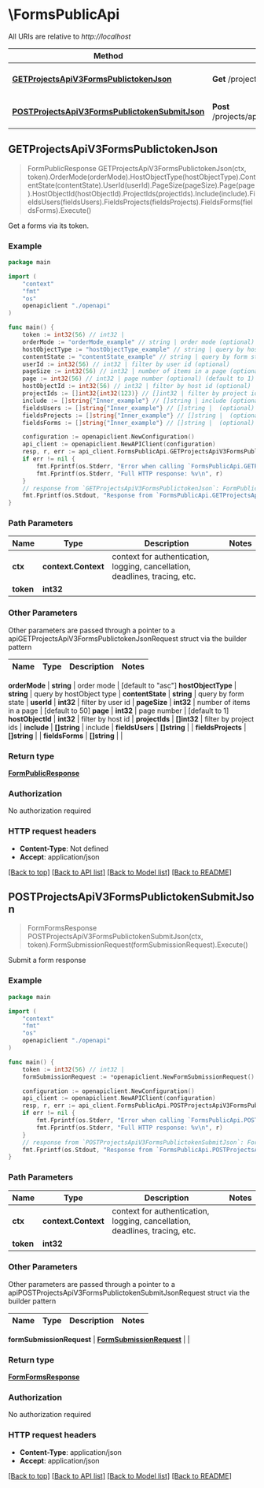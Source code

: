 # \FormsPublicApi

All URIs are relative to *http://localhost*

Method | HTTP request | Description
------------- | ------------- | -------------
[**GETProjectsApiV3FormsPublictokenJson**](FormsPublicApi.md#GETProjectsApiV3FormsPublictokenJson) | **Get** /projects/api/v3/forms/public/{token}.json | Get a forms via its token.
[**POSTProjectsApiV3FormsPublictokenSubmitJson**](FormsPublicApi.md#POSTProjectsApiV3FormsPublictokenSubmitJson) | **Post** /projects/api/v3/forms/public/{token}/submit.json | Submit a form response



## GETProjectsApiV3FormsPublictokenJson

> FormPublicResponse GETProjectsApiV3FormsPublictokenJson(ctx, token).OrderMode(orderMode).HostObjectType(hostObjectType).ContentState(contentState).UserId(userId).PageSize(pageSize).Page(page).HostObjectId(hostObjectId).ProjectIds(projectIds).Include(include).FieldsUsers(fieldsUsers).FieldsProjects(fieldsProjects).FieldsForms(fieldsForms).Execute()

Get a forms via its token.



### Example

```go
package main

import (
    "context"
    "fmt"
    "os"
    openapiclient "./openapi"
)

func main() {
    token := int32(56) // int32 | 
    orderMode := "orderMode_example" // string | order mode (optional) (default to "asc")
    hostObjectType := "hostObjectType_example" // string | query by hostObject type (optional)
    contentState := "contentState_example" // string | query by form state (optional)
    userId := int32(56) // int32 | filter by user id (optional)
    pageSize := int32(56) // int32 | number of items in a page (optional) (default to 50)
    page := int32(56) // int32 | page number (optional) (default to 1)
    hostObjectId := int32(56) // int32 | filter by host id (optional)
    projectIds := []int32{int32(123)} // []int32 | filter by project ids (optional)
    include := []string{"Inner_example"} // []string | include (optional)
    fieldsUsers := []string{"Inner_example"} // []string |  (optional)
    fieldsProjects := []string{"Inner_example"} // []string |  (optional)
    fieldsForms := []string{"Inner_example"} // []string |  (optional)

    configuration := openapiclient.NewConfiguration()
    api_client := openapiclient.NewAPIClient(configuration)
    resp, r, err := api_client.FormsPublicApi.GETProjectsApiV3FormsPublictokenJson(context.Background(), token).OrderMode(orderMode).HostObjectType(hostObjectType).ContentState(contentState).UserId(userId).PageSize(pageSize).Page(page).HostObjectId(hostObjectId).ProjectIds(projectIds).Include(include).FieldsUsers(fieldsUsers).FieldsProjects(fieldsProjects).FieldsForms(fieldsForms).Execute()
    if err != nil {
        fmt.Fprintf(os.Stderr, "Error when calling `FormsPublicApi.GETProjectsApiV3FormsPublictokenJson``: %v\n", err)
        fmt.Fprintf(os.Stderr, "Full HTTP response: %v\n", r)
    }
    // response from `GETProjectsApiV3FormsPublictokenJson`: FormPublicResponse
    fmt.Fprintf(os.Stdout, "Response from `FormsPublicApi.GETProjectsApiV3FormsPublictokenJson`: %v\n", resp)
}
```

### Path Parameters


Name | Type | Description  | Notes
------------- | ------------- | ------------- | -------------
**ctx** | **context.Context** | context for authentication, logging, cancellation, deadlines, tracing, etc.
**token** | **int32** |  | 

### Other Parameters

Other parameters are passed through a pointer to a apiGETProjectsApiV3FormsPublictokenJsonRequest struct via the builder pattern


Name | Type | Description  | Notes
------------- | ------------- | ------------- | -------------

 **orderMode** | **string** | order mode | [default to &quot;asc&quot;]
 **hostObjectType** | **string** | query by hostObject type | 
 **contentState** | **string** | query by form state | 
 **userId** | **int32** | filter by user id | 
 **pageSize** | **int32** | number of items in a page | [default to 50]
 **page** | **int32** | page number | [default to 1]
 **hostObjectId** | **int32** | filter by host id | 
 **projectIds** | **[]int32** | filter by project ids | 
 **include** | **[]string** | include | 
 **fieldsUsers** | **[]string** |  | 
 **fieldsProjects** | **[]string** |  | 
 **fieldsForms** | **[]string** |  | 

### Return type

[**FormPublicResponse**](FormPublicResponse.md)

### Authorization

No authorization required

### HTTP request headers

- **Content-Type**: Not defined
- **Accept**: application/json

[[Back to top]](#) [[Back to API list]](../README.md#documentation-for-api-endpoints)
[[Back to Model list]](../README.md#documentation-for-models)
[[Back to README]](../README.md)


## POSTProjectsApiV3FormsPublictokenSubmitJson

> FormFormsResponse POSTProjectsApiV3FormsPublictokenSubmitJson(ctx, token).FormSubmissionRequest(formSubmissionRequest).Execute()

Submit a form response



### Example

```go
package main

import (
    "context"
    "fmt"
    "os"
    openapiclient "./openapi"
)

func main() {
    token := int32(56) // int32 | 
    formSubmissionRequest := *openapiclient.NewFormSubmissionRequest() // FormSubmissionRequest | 

    configuration := openapiclient.NewConfiguration()
    api_client := openapiclient.NewAPIClient(configuration)
    resp, r, err := api_client.FormsPublicApi.POSTProjectsApiV3FormsPublictokenSubmitJson(context.Background(), token).FormSubmissionRequest(formSubmissionRequest).Execute()
    if err != nil {
        fmt.Fprintf(os.Stderr, "Error when calling `FormsPublicApi.POSTProjectsApiV3FormsPublictokenSubmitJson``: %v\n", err)
        fmt.Fprintf(os.Stderr, "Full HTTP response: %v\n", r)
    }
    // response from `POSTProjectsApiV3FormsPublictokenSubmitJson`: FormFormsResponse
    fmt.Fprintf(os.Stdout, "Response from `FormsPublicApi.POSTProjectsApiV3FormsPublictokenSubmitJson`: %v\n", resp)
}
```

### Path Parameters


Name | Type | Description  | Notes
------------- | ------------- | ------------- | -------------
**ctx** | **context.Context** | context for authentication, logging, cancellation, deadlines, tracing, etc.
**token** | **int32** |  | 

### Other Parameters

Other parameters are passed through a pointer to a apiPOSTProjectsApiV3FormsPublictokenSubmitJsonRequest struct via the builder pattern


Name | Type | Description  | Notes
------------- | ------------- | ------------- | -------------

 **formSubmissionRequest** | [**FormSubmissionRequest**](FormSubmissionRequest.md) |  | 

### Return type

[**FormFormsResponse**](FormFormsResponse.md)

### Authorization

No authorization required

### HTTP request headers

- **Content-Type**: application/json
- **Accept**: application/json

[[Back to top]](#) [[Back to API list]](../README.md#documentation-for-api-endpoints)
[[Back to Model list]](../README.md#documentation-for-models)
[[Back to README]](../README.md)

